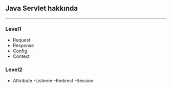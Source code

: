 ## Java Servlet hakkında 
---

### Level1

 - Request
 - Response
 - Config
 - Context

### Level2

 - Attiribute
 -Listener
 -Redirect
 -Session


	
